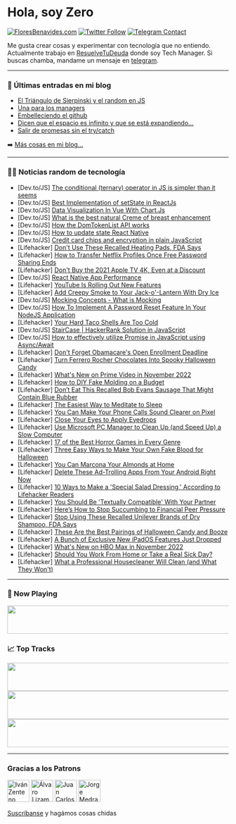 # Hola, soy Zero

[![FloresBenavides.com](https://img.shields.io/website?down_message=oops&label=MiBlog&style=for-the-badge&up_message=online&url=https%3A%2F%2Ffloresbenavides.com)](https://floresbenavides.com) [![Twitter Follow](https://img.shields.io/twitter/follow/ZeroDragon?color=%231DA1F2&label=Follow&logo=twitter&logoColor=ffffff&style=for-the-badge)](https://twitter.com/zerodragon) [![Telegram Contact](https://img.shields.io/badge/escr%C3%ADbeme-ZeroDragon-%2326A5E4?style=for-the-badge&logo=telegram)](https://t.me/zerodragon)

Me gusta crear cosas y experimentar con tecnología que no entiendo.
Actualmente trabajo en [ResuelveTuDeuda](http://github.com/resuelve) donde soy Tech Manager.
Si buscas chamba, mandame un mensaje en [telegram](https://t.me/zerodragon).

---

### 📕 Últimas entradas en mi blog
<!-- BLOG-POST-LIST:START -->
- [El Triángulo de Sierpinski y el random en JS](https://floresbenavides.com/el-triangulo-de-sierpinski-y-el-random-en-js/)
- [Una para los managers](https://floresbenavides.com/una-para-los-managers/)
- [Embelleciendo el github](https://floresbenavides.com/embelleciendo-el-github/)
- [Dicen que el espacio es infinito y que se está expandiendo…](https://floresbenavides.com/dicen-que-el-espacio-es-infinito-y-que-se-esta-expandiendo/)
- [Salir de promesas sin el try/catch](https://floresbenavides.com/salir-de-promesas-sin-el-try-catch/)
<!-- BLOG-POST-LIST:END -->

➡️ [Más cosas en mi blog...](https://floresbenavides.com)

---

### 👨‍💻 Noticias random de tecnología
<!-- TECH-POSTS:START -->
- [Dev.to/JS] [The conditional &lpar;ternary&rpar; operator in JS is simpler than it seems](https://dev.to/schemetastic/the-conditional-ternary-operator-in-js-is-simpler-than-it-seems-3lk6)
- [Dev.to/JS] [Best Implementation of setState in ReactJs](https://dev.to/catur/best-implementation-of-setstate-in-reactjs-159k)
- [Dev.to/JS] [Data Visualization In Vue With Chart.Js](https://dev.to/asayerio_techblog/data-visualization-in-vue-with-chartjs-5113)
- [Dev.to/JS] [What is the best natural Creme of breast enhancement](https://dev.to/affilia42236527/what-is-the-best-natural-creme-of-breast-enhancement-348o)
- [Dev.to/JS] [How the DomTokenList API works](https://dev.to/lensco825/how-the-domtokenlist-api-works-3lef)
- [Dev.to/JS] [How to update state React Native](https://dev.to/thomasosho/how-to-update-state-react-native-3aih)
- [Dev.to/JS] [Credit card chips and encryption in plain JavaScript](https://dev.to/isaacdlyman/credit-card-chips-and-encryption-in-plain-javascript-42p5)
- [Lifehacker] [Don&#39;t Use These Recalled Heating Pads, FDA Says](https://lifehacker.com/dont-use-these-recalled-heating-pads-fda-says-1849700187)
- [Lifehacker] [How to Transfer Netflix Profiles Once Free Password Sharing Ends](https://lifehacker.com/how-to-transfer-netflix-profiles-once-free-password-sha-1849701052)
- [Lifehacker] [Don&#39;t Buy the 2021 Apple TV 4K, Even at a Discount](https://lifehacker.com/dont-buy-the-2021-apple-tv-4k-even-at-a-discount-1849700641)
- [Dev.to/JS] [React Native App Performance](https://dev.to/ajmal_hasan/react-native-app-performance-2742)
- [Lifehacker] [YouTube Is Rolling Out New Features](https://lifehacker.com/youtube-is-rolling-out-new-features-1849700255)
- [Lifehacker] [Add Creepy Smoke to Your Jack-o&#39;-Lantern With Dry Ice](https://lifehacker.com/add-creepy-smoke-to-your-jack-o-lantern-with-dry-ice-1849700869)
- [Dev.to/JS] [Mocking Concepts - What is Mocking](https://dev.to/lucaspaganini/mocking-concepts-what-is-mocking-5enc)
- [Dev.to/JS] [How To Implement A Password Reset Feature In Your NodeJS Application](https://dev.to/ugorji_simon/how-to-implement-a-password-reset-feature-in-your-nodejs-application-4hc8)
- [Lifehacker] [Your Hard Taco Shells Are Too Cold](https://lifehacker.com/your-hard-taco-shells-are-too-cold-1849700040)
- [Dev.to/JS] [StairCase | HackerRank Solution in JavaScript](https://dev.to/johnchristotle/staircase-hackerrank-solution-in-javascript-4mm1)
- [Dev.to/JS] [How to effectively utilize Promise in JavaScript using Async/Await](https://dev.to/efkumah/how-to-effectively-utilize-promise-in-javascript-using-asyncawait-5hlc)
- [Lifehacker] [Don&#39;t Forget Obamacare&#39;s Open Enrollment Deadline](https://lifehacker.com/dont-forget-obamacares-open-enrollment-deadline-1849698802)
- [Lifehacker] [Turn Ferrero Rocher Chocolates Into Spooky Halloween Candy](https://lifehacker.com/turn-ferrero-rocher-chocolates-into-spooky-halloween-ca-1849700030)
- [Lifehacker] [What&#39;s New on Prime Video in November 2022](https://lifehacker.com/whats-new-on-prime-video-in-november-2022-1849700180)
- [Lifehacker] [How to DIY Fake Molding on a Budget](https://lifehacker.com/how-to-diy-fake-molding-on-a-budget-1849697735)
- [Lifehacker] [Don’t Eat This Recalled Bob Evans Sausage That Might Contain Blue Rubber](https://lifehacker.com/don-t-eat-this-recalled-bob-evans-sausage-that-might-co-1849699372)
- [Lifehacker] [The Easiest Way to Meditate to Sleep](https://lifehacker.com/the-easiest-way-to-meditate-to-sleep-1849699307)
- [Lifehacker] [You Can Make Your Phone Calls Sound Clearer on Pixel](https://lifehacker.com/you-can-make-your-phone-calls-sound-clearer-on-pixel-1849699221)
- [Lifehacker] [Close Your Eyes to Apply Eyedrops](https://lifehacker.com/close-your-eyes-to-apply-eyedrops-1849699060)
- [Lifehacker] [Use Microsoft PC Manager to Clean Up &lpar;and Speed Up&rpar; a Slow Computer](https://lifehacker.com/use-microsoft-pc-manager-to-clean-up-and-speed-up-a-s-1849698797)
- [Lifehacker] [17 of the Best Horror Games in Every Genre](https://lifehacker.com/17-of-the-best-horror-games-in-every-genre-1849697216)
- [Lifehacker] [Three Easy Ways to Make Your Own Fake Blood for Halloween](https://lifehacker.com/three-easy-ways-to-make-your-own-fake-blood-for-hallowe-1849697636)
- [Lifehacker] [You Can Marcona Your Almonds at Home](https://lifehacker.com/you-can-marcona-your-almonds-at-home-1849695840)
- [Lifehacker] [Delete These Ad-Trolling Apps From Your Android Right Now](https://lifehacker.com/delete-these-ad-trolling-apps-from-your-android-right-n-1849696291)
- [Lifehacker] [10 Ways to Make a &#39;Special Salad Dressing,&#39; According to Lifehacker Readers](https://lifehacker.com/10-ways-to-make-a-special-salad-dressing-according-to-1849695217)
- [Lifehacker] [You Should Be &#39;Textually Compatible&#39; With Your Partner](https://lifehacker.com/you-should-be-textually-compatible-with-your-partner-1849696529)
- [Lifehacker] [Here’s How to Stop Succumbing to Financial Peer Pressure](https://lifehacker.com/here-s-how-to-stop-succumbing-to-financial-peer-pressur-1849694842)
- [Lifehacker] [Stop Using These Recalled Unilever Brands of Dry Shampoo, FDA Says](https://lifehacker.com/stop-using-these-recalled-unilever-brands-of-dry-shampo-1849695946)
- [Lifehacker] [These Are the Best Pairings of Halloween Candy and Booze](https://lifehacker.com/these-are-the-best-pairings-of-halloween-candy-and-booz-1849694335)
- [Lifehacker] [A Bunch of Exclusive New iPadOS Features Just Dropped](https://lifehacker.com/a-bunch-of-exclusive-new-ipados-features-just-dropped-1849694753)
- [Lifehacker] [What&#39;s New on HBO Max in November 2022](https://lifehacker.com/whats-new-on-hbo-max-in-november-2022-1849695235)
- [Lifehacker] [Should You Work From Home or Take a Real Sick Day?](https://lifehacker.com/should-you-work-from-home-or-take-a-real-sick-day-1849695187)
- [Lifehacker] [What a Professional Housecleaner Will Clean &lpar;and What They Won&#39;t&rpar;](https://lifehacker.com/what-a-professional-housecleaner-will-clean-and-what-t-1849694908)<!-- TECH-POSTS:END -->

---

### 🎵 Now Playing
<a href="https://spotify-now-playing-dun.vercel.app/now-playing?open"><img src="https://spotify-now-playing-dun.vercel.app/now-playing" width="540" height="64"></a>

### 📈 Top Tracks
<a href="https://spotify-now-playing-dun.vercel.app/top-tracks?i=1&open"><img src="https://spotify-now-playing-dun.vercel.app/top-tracks?i=1" width="540" height="64"></a>
<a href="https://spotify-now-playing-dun.vercel.app/top-tracks?i=2&open"><img src="https://spotify-now-playing-dun.vercel.app/top-tracks?i=2" width="540" height="64"></a>
<a href="https://spotify-now-playing-dun.vercel.app/top-tracks?i=3&open"><img src="https://spotify-now-playing-dun.vercel.app/top-tracks?i=3" width="540" height="64"></a>

---

### Gracias a los Patrons
[<img src="https://avatars.githubusercontent.com/u/243380?v=4" alt="Iván Zenteno" width="50px">](https://github.com/k001) [<img src="https://avatars.githubusercontent.com/u/19955639?v=4" alt="Álvaro Lizama" width="50px">](https://github.com/alvarolizama) [<img src="https://avatars.githubusercontent.com/u/2718753?v=4" alt="Juan Carlos Ruiz" width="50px">](https://github.com/JuanCrg90) [<img src="https://avatars.githubusercontent.com/u/37025?v=4" alt="Jorge Medrano" width="50px">](https://github.com/h1pp1e) 

[Suscríbanse](https://www.patreon.com/zerodragon) y hagámos cosas chidas
